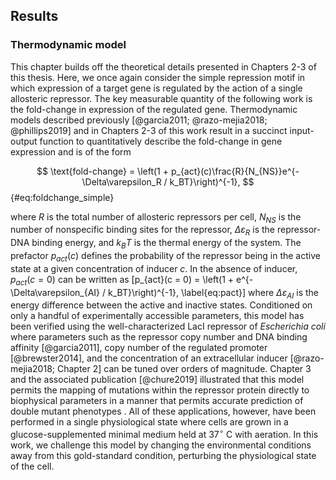 ## Results

### Thermodynamic model
This chapter builds off the theoretical details presented in Chapters 2-3 of
this thesis. Here, we once again consider the simple repression motif in which
expression of a target gene is regulated by the action of a single allosteric
repressor. The key measurable quantity of the following work is the fold-change
in expression of the regulated gene. Thermodynamic models described previously
[@garcia2011; @razo-mejia2018; @phillips2019] and in Chapters 2-3 of this work 
result in a succinct input-output function to quantitatively describe the
fold-change in gene expression and is of the form

$$
\text{fold-change} = \left(1 + p_{act}(c)\frac{R}{N_{NS}}e^{-\Delta\varepsilon_R
/ k_BT}\right)^{-1},
$${#eq:foldchange_simple} 


where $R$ is the total number of
allosteric repressors per cell, $N_{NS}$ is the number of nonspecific
binding sites for the repressor, $\Delta\varepsilon_R$ is the
repressor-DNA binding energy, and $k_BT$ is the thermal energy of the
system. The prefactor $p_{act}(c)$ defines the probability of the
repressor being in the active state at a given concentration of inducer
$c$. In the absence of inducer, $p_{act}(c = 0)$ can be written as
\[p_{act}(c = 0) = \left(1 + e^{-\Delta\varepsilon_{AI} / k_BT}\right)^{-1},
\label{eq:pact}\] where $\Delta\varepsilon_{AI}$ is the energy
difference between the active and inactive states. Conditioned on only a
handful of experimentally accessible parameters, this model has been
verified using the well-characterized LacI repressor of *Escherichia
coli* where parameters such as the repressor copy number and DNA binding
affinity [@garcia2011], copy number of the regulated promoter [@brewster2014], 
and the concentration of an extracellular inducer [@razo-mejia2018; Chapter 2]
can be tuned over orders of magnitude. Chapter 3 and the associated publication
[@chure2019] illustrated that this model permits the mapping of mutations within
the repressor protein directly to biophysical parameters in a manner that
permits accurate prediction of double mutant phenotypes .
All of these applications, however, have been performed in a single
physiological state where cells are grown in a glucose-supplemented
minimal medium held at 37$^\circ$ C with aeration. In this work, we
challenge this model by changing the environmental conditions away from
this gold-standard condition, perturbing the physiological state of the
cell.

